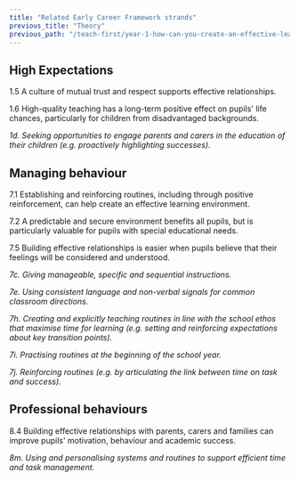 ```yaml
---
title: "Related Early Career Framework strands"
previous_title: "Theory"
previous_path: "/teach-first/year-1-how-can-you-create-an-effective-learning-environment/autumn-week-2-ect-theory"
---
```


## High Expectations

1.5 A culture of mutual trust and respect supports effective relationships.

1.6 High-quality teaching has a long-term positive effect on pupils' life chances, particularly for children from disadvantaged backgrounds.

_1d. Seeking opportunities to engage parents and carers in the education of their children (e.g. proactively highlighting successes)._

## Managing behaviour

7.1 Establishing and reinforcing routines, including through positive reinforcement, can help create an effective learning environment.

7.2 A predictable and secure environment benefits all pupils, but is particularly valuable for pupils with special educational needs.

7.5 Building effective relationships is easier when pupils believe that their feelings will be considered and understood.

_7c. Giving manageable, specific and sequential instructions._

_7e. Using consistent language and non-verbal signals for common classroom directions._

_7h. Creating and explicitly teaching routines in line with the school ethos that maximise time for learning (e.g. setting and reinforcing expectations about key transition points)._

_7i. Practising routines at the beginning of the school year._

_7j. Reinforcing routines (e.g. by articulating the link between time on task and success)._

## Professional behaviours

8.4 Building effective relationships with parents, carers and families can improve pupils' motivation, behaviour and academic success.

_8m. Using and personalising systems and routines to support efficient time and task management._
